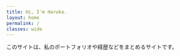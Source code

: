 ```yaml
---
title: Hi, I'm Haruka.
layout: home
permalink: /
classes: wide
---
```


このサイトは、私のポートフォリオや経歴などをまとめるサイトです。
